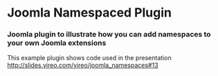 # Joomla Namespaced Plugin
### Joomla plugin to illustrate how you can add namespaces to your own Joomla extensions
This example plugin shows code used in the presentation http://slides.yireo.com/yireo/joomla_namespaces#13
